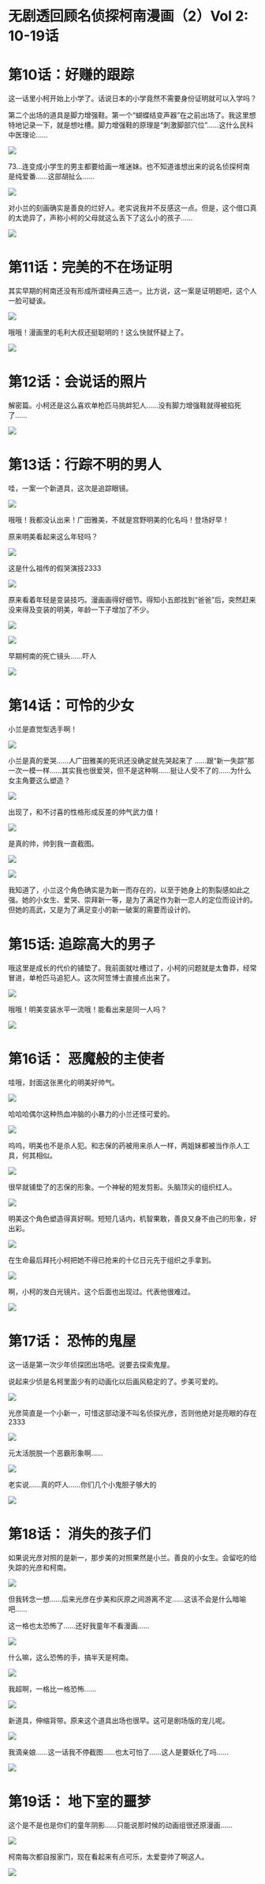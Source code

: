 # 无剧透回顾名侦探柯南漫画（2）Vol 2: 10-19话

# 第10话：好赚的跟踪

这一话里小柯开始上小学了。话说日本的小学竟然不需要身份证明就可以入学吗？  

第二个出场的道具是脚力增强鞋。第一个“蝴蝶结变声器”在之前出场了。我这里想特地记录一下，就是想吐槽。脚力增强鞋的原理是“刺激脚部穴位”……这什么民科中医理论……

![](99%20Blogs/LynnBlog/docs/Readings/Manga/%E5%90%8D%E4%BE%A6%E6%8E%A2%E6%9F%AF%E5%8D%97/17ba2d14c4a63f909eaac740b287f6e7_MD5.png)

73...连变成小学生的男主都要给画一堆迷妹。也不知道谁想出来的说名侦探柯南是纯爱番……这部胡扯么……

![](99%20Blogs/LynnBlog/docs/Readings/Manga/%E5%90%8D%E4%BE%A6%E6%8E%A2%E6%9F%AF%E5%8D%97/81f5375f974b9467bd7736ddffa56829_MD5.png)

对小兰的刻画确实是善良的烂好人。老实说我并不反感这一点。但是，这个借口真的太诡异了，声称小柯的父母就这么丢下了这么小的孩子……

![](99%20Blogs/LynnBlog/docs/Readings/Manga/%E5%90%8D%E4%BE%A6%E6%8E%A2%E6%9F%AF%E5%8D%97/cde995a326748e02a355d9f1513b84ff_MD5.png)

# 第11话：完美的不在场证明

其实早期的柯南还没有形成所谓经典三选一。比方说，这一案是证明题吧，这个人一脸可疑诶。

![](99%20Blogs/LynnBlog/docs/Readings/Manga/%E5%90%8D%E4%BE%A6%E6%8E%A2%E6%9F%AF%E5%8D%97/eda830b571807ecddb8cc713f175941e_MD5.png)

哦哦！漫画里的毛利大叔还挺聪明的！这么快就怀疑上了。

![](99%20Blogs/LynnBlog/docs/Readings/Manga/%E5%90%8D%E4%BE%A6%E6%8E%A2%E6%9F%AF%E5%8D%97/00cbe0280272862c8eefcddc931eec0f_MD5.png)

# 第12话：会说话的照片

解密篇。小柯还是这么喜欢单枪匹马挑衅犯人……没有脚力增强鞋就得被掐死了……

![](99%20Blogs/LynnBlog/docs/Readings/Manga/%E5%90%8D%E4%BE%A6%E6%8E%A2%E6%9F%AF%E5%8D%97/d592e06bad0c6061c3a6acb521843fc7_MD5.png)

# 第13话：行踪不明的男人

哇，一案一个新道具，这次是追踪眼镜。

![](99%20Blogs/LynnBlog/docs/Readings/Manga/%E5%90%8D%E4%BE%A6%E6%8E%A2%E6%9F%AF%E5%8D%97/4a8262e206b3b449243d786cdd39a882_MD5.png)

哦哦！我都没认出来！广田雅美，不就是宫野明美的化名吗！登场好早！

原来明美看起来这么年轻吗？

![](99%20Blogs/LynnBlog/docs/Readings/Manga/%E5%90%8D%E4%BE%A6%E6%8E%A2%E6%9F%AF%E5%8D%97/07489c0ce538ce77c81dbfccb505a288_MD5.png)

这是什么祖传的假哭演技2333

![](99%20Blogs/LynnBlog/docs/Readings/Manga/%E5%90%8D%E4%BE%A6%E6%8E%A2%E6%9F%AF%E5%8D%97/4b79bde72f6c7a17b7534eb41f742efc_MD5.png)

原来看着年轻是变装技巧。漫画画得好细节。得知小五郎找到“爸爸”后，突然赶来没来得及变装的明美，年龄一下子增加了不少。

![](99%20Blogs/LynnBlog/docs/Readings/Manga/%E5%90%8D%E4%BE%A6%E6%8E%A2%E6%9F%AF%E5%8D%97/3c4a39fab1b63a3e07f60d10f7f58d36_MD5.png)

  

![](99%20Blogs/LynnBlog/docs/Readings/Manga/%E5%90%8D%E4%BE%A6%E6%8E%A2%E6%9F%AF%E5%8D%97/1a9cb6388c1936f01377781a96c43028_MD5.png)

早期柯南的死亡镜头……吓人

![](99%20Blogs/LynnBlog/docs/Readings/Manga/%E5%90%8D%E4%BE%A6%E6%8E%A2%E6%9F%AF%E5%8D%97/1c79d334f12592cef068123840312d37_MD5.png)

# 第14话：可怜的少女

小兰是直觉型选手啊！  

![](99%20Blogs/LynnBlog/docs/Readings/Manga/%E5%90%8D%E4%BE%A6%E6%8E%A2%E6%9F%AF%E5%8D%97/2b99da1bd053adee012e8d03800f2a9b_MD5.png)

小兰是真的爱哭……人广田雅美的死讯还没确定就先哭起来了 ……跟“新一失踪”那一次一模一样……其实我也很爱哭，但不是这种啊……挺让人受不了的……为什么女主角要这么塑造？

![](99%20Blogs/LynnBlog/docs/Readings/Manga/%E5%90%8D%E4%BE%A6%E6%8E%A2%E6%9F%AF%E5%8D%97/84560d6a5350cfe9c523481d1b0924bf_MD5.png)

出现了，和不讨喜的性格形成反差的帅气武力值！

![](99%20Blogs/LynnBlog/docs/Readings/Manga/%E5%90%8D%E4%BE%A6%E6%8E%A2%E6%9F%AF%E5%8D%97/81591a225274f46c331027f09d564cce_MD5.png)

是真的帅，帅到我一直截图。

![](99%20Blogs/LynnBlog/docs/Readings/Manga/%E5%90%8D%E4%BE%A6%E6%8E%A2%E6%9F%AF%E5%8D%97/daee6179181658c011a09e7774109897_MD5.png)

  

![](99%20Blogs/LynnBlog/docs/Readings/Manga/%E5%90%8D%E4%BE%A6%E6%8E%A2%E6%9F%AF%E5%8D%97/2dbfe4828c6d1d1652cb3f3d3b0da97e_MD5.png)

我知道了，小兰这个角色确实是为新一而存在的，以至于她身上的割裂感如此之强。她的小女生、爱哭、崇拜新一等，是为了满足作为新一恋人的定位而设计的。但她的高武，又是为了满足变小的新一破案的需要而设计的。

# 第15话: 追踪高大的男子

哦这里是成长的代价的铺垫了。我前面就吐槽过了，小柯的问题就是太鲁莽，经常冒进，单枪匹马追犯人。这次阿笠博士直接点出来了。

![](99%20Blogs/LynnBlog/docs/Readings/Manga/%E5%90%8D%E4%BE%A6%E6%8E%A2%E6%9F%AF%E5%8D%97/14a31e13f061926d4d4a57c202f5589d_MD5.png)

哦哦！明美变装水平一流哦！能看出来是同一人吗？

![](99%20Blogs/LynnBlog/docs/Readings/Manga/%E5%90%8D%E4%BE%A6%E6%8E%A2%E6%9F%AF%E5%8D%97/e330334ace3f94ab01043d6c9f65fa82_MD5.png)

# 第16话： 恶魔般的主使者

哇哦，封面这张黑化的明美好帅气。

![](99%20Blogs/LynnBlog/docs/Readings/Manga/%E5%90%8D%E4%BE%A6%E6%8E%A2%E6%9F%AF%E5%8D%97/73d5d4d149c889829c331104579bd93c_MD5.png)

哈哈哈偶尔这种热血冲脑的小暴力的小兰还怪可爱的。

![](99%20Blogs/LynnBlog/docs/Readings/Manga/%E5%90%8D%E4%BE%A6%E6%8E%A2%E6%9F%AF%E5%8D%97/0ace910cfbb1c3ebcf0c4eed01d26164_MD5.png)

呜呜，明美也不是杀人犯。和志保的药被用来杀人一样，两姐妹都被当作杀人工具，何其相似。

![](99%20Blogs/LynnBlog/docs/Readings/Manga/%E5%90%8D%E4%BE%A6%E6%8E%A2%E6%9F%AF%E5%8D%97/83a8652b2ad6cc23eeaac33b9bf4d97e_MD5.png)

很早就铺垫了的志保的形象。一个神秘的短发剪影。头脑顶尖的组织红人。

![](99%20Blogs/LynnBlog/docs/Readings/Manga/%E5%90%8D%E4%BE%A6%E6%8E%A2%E6%9F%AF%E5%8D%97/f7e3e6d53b4ba5d363bef16419adaf26_MD5.png)

明美这个角色塑造得真好啊。短短几话内，机智果敢，善良又身不由己的形象，好出彩。

![](99%20Blogs/LynnBlog/docs/Readings/Manga/%E5%90%8D%E4%BE%A6%E6%8E%A2%E6%9F%AF%E5%8D%97/2afb51cf50b71c0a72fdd5c272802928_MD5.png)

在生命最后拜托小柯把她不得已抢来的十亿日元先于组织之手拿到。  

![](99%20Blogs/LynnBlog/docs/Readings/Manga/%E5%90%8D%E4%BE%A6%E6%8E%A2%E6%9F%AF%E5%8D%97/eb97b885a01deec7c81257ea0a9eb352_MD5.png)

啊，小柯的发白光镜片。这个后面也出现过。代表他很难过。

![](99%20Blogs/LynnBlog/docs/Readings/Manga/%E5%90%8D%E4%BE%A6%E6%8E%A2%E6%9F%AF%E5%8D%97/3b5745475dde9a57ce7f81d827121f3c_MD5.png)

  

# 第17话： 恐怖的鬼屋

这一话是第一次少年侦探团出场吧。说要去探索鬼屋。

说起来少侦是名柯里面少有的动画化以后画风稳定的了。步美可爱的。

![](99%20Blogs/LynnBlog/docs/Readings/Manga/%E5%90%8D%E4%BE%A6%E6%8E%A2%E6%9F%AF%E5%8D%97/d3a7f1edfbcf608ead224aa774839da6_MD5.png)

光彦简直是一个小新一，可惜这部动漫不叫名侦探光彦，否则他绝对是亮眼的存在2333  

![](99%20Blogs/LynnBlog/docs/Readings/Manga/%E5%90%8D%E4%BE%A6%E6%8E%A2%E6%9F%AF%E5%8D%97/3b7c40567dcab4cb6562c88ce16c2142_MD5.png)

元太活脱脱一个恶霸形象啊……

![](99%20Blogs/LynnBlog/docs/Readings/Manga/%E5%90%8D%E4%BE%A6%E6%8E%A2%E6%9F%AF%E5%8D%97/01972bdcf4db12bad7766831832b0fde_MD5.png)

  

老实说……真的吓人……你们几个小鬼胆子够大的

![](99%20Blogs/LynnBlog/docs/Readings/Manga/%E5%90%8D%E4%BE%A6%E6%8E%A2%E6%9F%AF%E5%8D%97/aa0dd360f0385c8fd5bb2f8593e47da2_MD5.png)

# 第18话： 消失的孩子们

如果说光彦对照的是新一，那步美的对照果然是小兰。善良的小女生。会留吃的给失踪的光彦和柯南。

![](99%20Blogs/LynnBlog/docs/Readings/Manga/%E5%90%8D%E4%BE%A6%E6%8E%A2%E6%9F%AF%E5%8D%97/3d9200352ab35787b5cab568e768aa16_MD5.png)

但我转念一想……后来光彦在步美和灰原之间游离不定……这该不会是什么暗喻吧……

这一格也太恐怖了……还好我童年不看漫画……

![](99%20Blogs/LynnBlog/docs/Readings/Manga/%E5%90%8D%E4%BE%A6%E6%8E%A2%E6%9F%AF%E5%8D%97/805b272ef3257ff009718c04a784c92f_MD5.png)

什么嘛，这么恐怖的手，搞半天是柯南。

![](99%20Blogs/LynnBlog/docs/Readings/Manga/%E5%90%8D%E4%BE%A6%E6%8E%A2%E6%9F%AF%E5%8D%97/bdea6b8d2caddfc5d279639efefd1e78_MD5.png)

我超啊，一格比一格恐怖……

![](99%20Blogs/LynnBlog/docs/Readings/Manga/%E5%90%8D%E4%BE%A6%E6%8E%A2%E6%9F%AF%E5%8D%97/32c63ef00ffbc0ee8e5db4aa66541fa4_MD5.png)

新道具，伸缩背带。原来这个道具出场也很早。这可是剧场版的宠儿呢。

![](99%20Blogs/LynnBlog/docs/Readings/Manga/%E5%90%8D%E4%BE%A6%E6%8E%A2%E6%9F%AF%E5%8D%97/31952d2a4a58956f6cb28efa3457f44d_MD5.png)

我滴亲娘……这一话我不停截图……也太可怕了……这人是要妖化了吗……

  

![](99%20Blogs/LynnBlog/docs/Readings/Manga/%E5%90%8D%E4%BE%A6%E6%8E%A2%E6%9F%AF%E5%8D%97/0c8bdc2bba4be42803ee24aca06031e8_MD5.png)

# 第19话： 地下室的噩梦

这个是不是也是你们的童年阴影……只能说那时候的动画组很还原漫画……

![](99%20Blogs/LynnBlog/docs/Readings/Manga/%E5%90%8D%E4%BE%A6%E6%8E%A2%E6%9F%AF%E5%8D%97/94d3f5e1c6abb0ca5db580503c7cf374_MD5.png)

柯南每次都自报家门，现在看起来有点可乐，太爱耍帅了啊这人。

![](99%20Blogs/LynnBlog/docs/Readings/Manga/%E5%90%8D%E4%BE%A6%E6%8E%A2%E6%9F%AF%E5%8D%97/d5c53d90381ae75938120890cdc0fb2e_MD5.png)